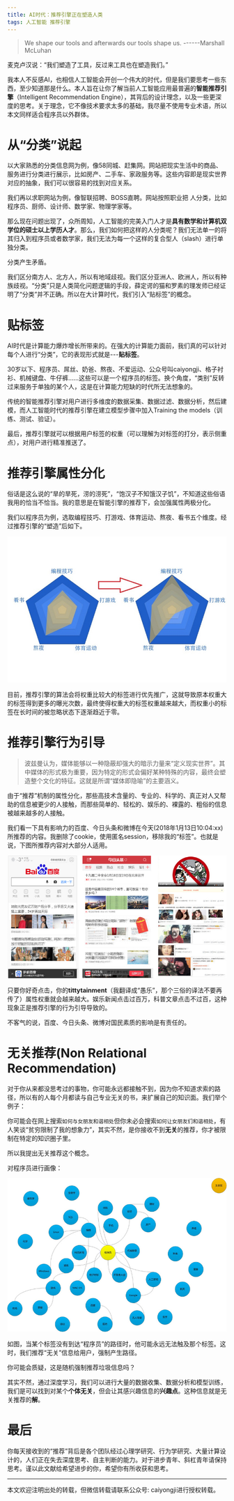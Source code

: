 ```yaml
---
title: AI时代：推荐引擎正在塑造人类
tags: 人工智能 推荐引擎
---
```


>We shape our tools and afterwards our tools shape us.                            ------Marshall McLuhan

麦克卢汉说：“我们塑造了工具，反过来工具也在塑造我们。”

我本人不反感AI，也相信人工智能会开创一个伟大的时代，但是我们要思考一些东西，至少知道那是什么。本人旨在让你了解当前人工智能应用最普遍的**智能推荐引擎**（Intelligent Recommendation Engine），其背后的设计理念，以及一些更深度的思考。关于理念，它不像技术要求太多的基础，我尽量不使用专业术语，所以本文同样适合程序员以外群体。

# 从“分类”说起

以大家熟悉的分类信息网为例，像58同城、赶集网。网站把现实生活中的商品、服务进行分类进行展示，比如房产、二手车、家政服务等。这些内容即是现实世界对应的抽象，我们可以很容易的找到对应关系。

我们再以求职网站为例，像智联招聘、BOSS直聘。网站按照职业把 人分类，比如程序员、厨师、设计师、数学家、物理学家等。

那么现在问题出现了，众所周知，人工智能的完美入门人才是**具有数学和计算机双学位的硕士以上学历人才**。那么，我们如何把这样的人分类呢？我们无法单一的将其归入到程序员或者数学家，我们无法为每一个这样的复合型人（slash）进行单独分类。

分类产生矛盾。

我们区分南方人、北方人，所以有地域歧视。我们区分亚洲人、欧洲人，所以有种族歧视。“分类”只是人类简化问题逻辑的手段，薛定谔的猫和罗素的理发师已经证明了“分类”并不正确。所以在大计算时代，我们引入“贴标签”的概念。

# 贴标签

AI时代是计算能力爆炸增长所带来的。在强大的计算能力面前，我们真的可以针对每个人进行“分类”，它的表现形式就是---**贴标签**。

30岁以下、程序员、屌丝、奶爸、熬夜、不爱运动、公众号叫caiyongji、格子衬衫、机械键盘、牛仔裤……这些可以是一个程序员的标签。换个角度，“类别”反转过来服务于单独的某个人，这是在计算能力短缺的时代所无法想象的。

传统的智能推荐引擎对用户进行多维度的数据采集、数据过滤、数据分析，然后建模，而人工智能时代的推荐引擎在建立模型步骤中加入Training the models（训练、测试、验证）。

最后，推荐引擎就可以根据用户标签的权重（可以理解为对标签的打分，表示侧重点），对用户进行精准推送了。

# 推荐引擎属性分化

俗话是这么说的“旱的旱死，涝的涝死”，“饱汉子不知饿汉子饥”，不知道这些俗语我用的恰当不恰当。我的意思是在智能引擎的推荐下，会加强属性两极分化。

我们以程序员为例，选取编程技巧、打游戏、体育运动、熬夜、看书五个维度。经过推荐引擎的“塑造”后如下。

![图片描述][1]

目前，推荐引擎的算法会将权重比较大的标签进行优先推广，这就导致原本权重大的标签得到更多的曝光次数，最终使得权重大的标签权重越来越大，而权重小的标签在长时间的被忽略状态下逐渐趋近于零。

# 推荐引擎行为引导

> 波兹曼认为，媒体能够以一种隐蔽却强大的暗示力量来“定义现实世界”。其中媒体的形式极为重要，因为特定的形式会偏好某种特殊的内容，最终会塑造整个文化的特征。这就是所谓“媒体即隐喻”的主要涵义。

由于“推荐”机制的属性分化，那些高技术含量的、专业的、科学的、真正对人又帮助的信息被更少的人接触，而那些简单的、轻松的、娱乐的、裸露的、粗俗的信息被越来越多的人接触。

我们看一下具有影响力的百度、今日头条和微博在今天(2018年1月13日10:04:xx)所推荐的内容。我删除了cookie，使用匿名session，移除我的“标签”。也就是说，下图所推荐内容对大部分人适用。

![图片描述][2]

只要你好奇点击，你的**tittytainment**（我翻译成“愚乐”，那个三俗的译法不要再传了）属性权重就会越来越大。娱乐新闻点击过百万，科普文章点击不过百，这种现象正是推荐引擎的行为引导导致的。

不客气的说，百度、今日头条、微博对国民素质的影响是有责任的。

# 无关推荐(Non Relational Recommendation)

对于你从来都没思考过的事物，你可能永远都接触不到，因为你不知道求索的路径，所以有的人每个月都读与自己专业无关的书，来扩展自己的知识面。我们举个例子：

你可能会在网上搜索`如何与女朋友和谐相处`但你未必会搜索`如何让女朋友们和谐相处`，有人笑谈“贫穷限制了我的想象力”，其实不然，是你接收不到**无关**的推荐，你才被限制在特定的知识圈子里。

所以我提出无关推荐这个概念。

对程序员进行画像：

![图片描述][3]

如图，当某个标签没有到达“程序员”的路径时，他可能永远无法触及那个标签。这时，我们推荐“无关”信息给用户，强制产生路径。

你可能会质疑，这是随机强制推荐垃圾信息吗？

其实不然，通过深度学习，我们可以进行大量的数据收集、数据分析和模型训练，我们是可以找到对某个**个体无关**，但会让其感兴趣信息的**兴趣点**。这种信息就是无关推荐的**解**。

# 最后

你每天接收到的“推荐”背后是各个团队经过心理学研究、行为学研究、大量计算设计的，人们正在失去深度思考、自主判断的能力。对于进步青年、斜杠青年请保持思考。谨以此文献给希望进步的你，希望你有所收获和思考。


----------

本文欢迎注明出处的转载，但微信转载请联系公众号: caiyongji进行授权转载。


  [1]: /assets/images/20180113/1.jpg
  [2]: /assets/images/20180113/2.jpg
  [3]: /assets/images/20180113/3.jpg
